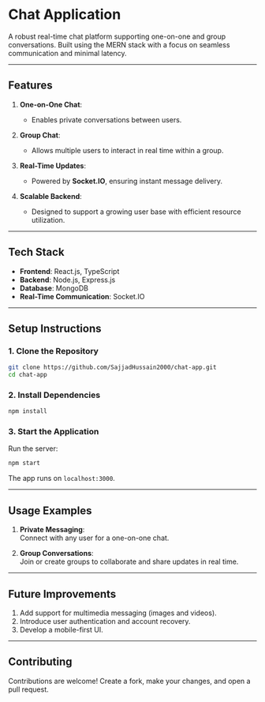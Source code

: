 
# **Chat Application**

A robust real-time chat platform supporting one-on-one and group conversations. Built using the MERN stack with a focus on seamless communication and minimal latency.

---

## **Features**
1. **One-on-One Chat**:
   - Enables private conversations between users.
   
2. **Group Chat**:
   - Allows multiple users to interact in real time within a group.

3. **Real-Time Updates**:
   - Powered by **Socket.IO**, ensuring instant message delivery.

4. **Scalable Backend**:
   - Designed to support a growing user base with efficient resource utilization.

---

## **Tech Stack**
- **Frontend**: React.js, TypeScript  
- **Backend**: Node.js, Express.js  
- **Database**: MongoDB  
- **Real-Time Communication**: Socket.IO  

---

## **Setup Instructions**

### **1. Clone the Repository**
```bash
git clone https://github.com/SajjadHussain2000/chat-app.git
cd chat-app
```

### **2. Install Dependencies**
```bash
npm install
```

### **3. Start the Application**
Run the server:
```bash
npm start
```
The app runs on `localhost:3000`.

---

## **Usage Examples**
1. **Private Messaging**:  
   Connect with any user for a one-on-one chat.
   
2. **Group Conversations**:  
   Join or create groups to collaborate and share updates in real time.

---

## **Future Improvements**
1. Add support for multimedia messaging (images and videos).  
2. Introduce user authentication and account recovery.  
3. Develop a mobile-first UI.  

---

## **Contributing**
Contributions are welcome! Create a fork, make your changes, and open a pull request.
